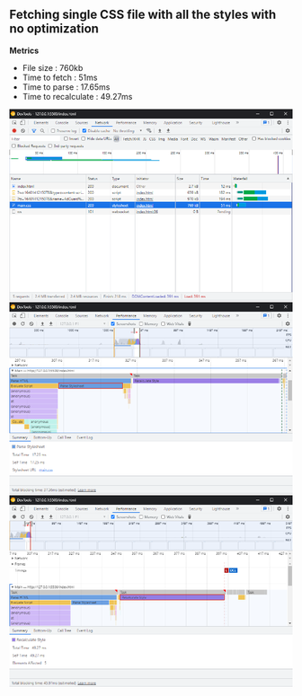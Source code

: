 ## Fetching single CSS file with all the styles with no optimization

**Metrics**<br>

- File size : 760kb
- Time to fetch : 51ms
- Time to parse : 17.65ms
- Time to recalculate : 49.27ms

![unoptimised main css file fetch time in network tab](./document-assets/unoptimised-css-network.png)
![unoptimised main css file parse time in performance tab](./document-assets/unoptimised-css-parse-time.png)
![unoptimised main css file recalculate time in performance tab](./document-assets/unoptimised-css-recalculate-time.png)

